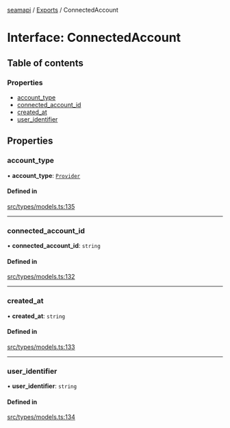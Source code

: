 [seamapi](../README.md) / [Exports](../modules.md) / ConnectedAccount

# Interface: ConnectedAccount

## Table of contents

### Properties

- [account\_type](ConnectedAccount.md#account_type)
- [connected\_account\_id](ConnectedAccount.md#connected_account_id)
- [created\_at](ConnectedAccount.md#created_at)
- [user\_identifier](ConnectedAccount.md#user_identifier)

## Properties

### account\_type

• **account\_type**: [`Provider`](../enums/Provider.md)

#### Defined in

[src/types/models.ts:135](https://github.com/hello-seam/seamapi-javascript/blob/main/src/types/models.ts#L135)

___

### connected\_account\_id

• **connected\_account\_id**: `string`

#### Defined in

[src/types/models.ts:132](https://github.com/hello-seam/seamapi-javascript/blob/main/src/types/models.ts#L132)

___

### created\_at

• **created\_at**: `string`

#### Defined in

[src/types/models.ts:133](https://github.com/hello-seam/seamapi-javascript/blob/main/src/types/models.ts#L133)

___

### user\_identifier

• **user\_identifier**: `string`

#### Defined in

[src/types/models.ts:134](https://github.com/hello-seam/seamapi-javascript/blob/main/src/types/models.ts#L134)
